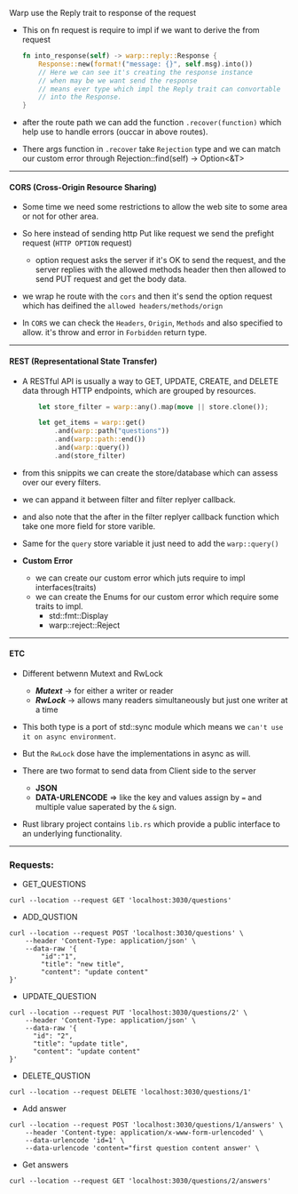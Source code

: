 Warp use the Reply trait to response of the request 
- This on fn request is require to impl if we want to derive the from request
    ```rust
    fn into_response(self) -> warp::reply::Response {
        Response::new(format!("message: {}", self.msg).into())
        // Here we can see it's creating the response instance
        // when may be we want send the response
        // means ever type which impl the Reply trait can convortable 
        // into the Response.
    }
    ```

- after the route path we can add the function `.recover(function)` which help 
use to handle errors (ouccar in above routes).
- There args function in `.recover` take `Rejection` type and we can match our 
custom error through Rejection::find<T>(self) -> Option<&T>

----------

<!-- **CORS (Cross-Origin Resource Sharing)** -->
#### CORS (Cross-Origin Resource Sharing)
- Some time we need some restrictions to allow the web site to some area or not
for other area.
- So here instead of sending http Put like request we send the prefight request
(`HTTP OPTION` request)
    
    - option request asks the server if it's OK to send the request, and the server
    replies with the allowed methods header then then allowed to send PUT request 
    and get the body data.

- we wrap he route with the `cors` and then it's send the option request which has
deifined the `allowed headers/methods/orign`

- In `CORS` we can check the `Headers`, `Origin`, `Methods` and also specified to 
allow. it's throw and error in `Forbidden` return type. 

---
#### REST (Representational State Transfer)
- A RESTful API is usually a way to GET, UPDATE, CREATE, and DELETE data through 
HTTP endpoints, which are grouped by resources.

    ```rust 
        let store_filter = warp::any().map(move || store.clone());

        let get_items = warp::get()
            .and(warp::path("questions"))
            .and(warp::path::end())
            .and(warp::query())
            .and(store_filter) 
    ```
    
- from this snippits we can create the store/database which can assess over 
our every filters.
- we can appand it between filter and filter replyer callback.
- and also note that the after in the filter replyer callback function which 
take one more field for store varible.

- Same for the `query` store variable it just need to add the `warp::query()`

- __Custom Error__
    - we can create our custom error which juts require to impl interfaces(traits)
    - we can create the Enums for our custom error which require some traits to impl.
        + std::fmt::Display
        + warp::reject::Reject

--- 
#### ETC
- Different betwenn Mutext and RwLock
    + ___Mutext___ -> for either a writer or reader
    + ___RwLock___ -> allows many readers simultaneously but just one writer at a time

- This both type is a port of std::sync module which means we `can't use it on async
environment`.
- But the `RwLock` dose have the implementations in async as will.

- There are two format to send data from Client side to the server
    + __JSON__
    + __DATA-URLENCODE__ => like the key and values assign by `=` and multiple value saperated by the `&` sign.

- Rust library project contains `lib.rs` which provide a public interface to an underlying functionality.





--- 
### Requests:
- GET_QUESTIONS
```console 
curl --location --request GET 'localhost:3030/questions'
```

- ADD_QUSTION
```console
curl --location --request POST 'localhost:3030/questions' \
    --header 'Content-Type: application/json' \
    --data-raw '{
        "id":"1",
        "title": "new title",
        "content": "update content"
}'
```

- UPDATE_QUESTION
```console
curl --location --request PUT 'localhost:3030/questions/2' \
    --header 'Content-Type: application/json' \
    --data-raw '{
      "id": "2",
      "title": "update title",
      "content": "update content"
}'
```


- DELETE_QUSTION
```console
curl --location --request DELETE 'localhost:3030/questions/1'
```

- Add answer
```console
curl --location --request POST 'localhost:3030/questions/1/answers' \
    --header 'Content-type: application/x-www-form-urlencoded' \
    --data-urlencode 'id=1' \
    --data-urlencode 'content="first question content answer' \
```

- Get answers
```console
curl --location --request GET 'localhost:3030/questions/2/answers'
```
